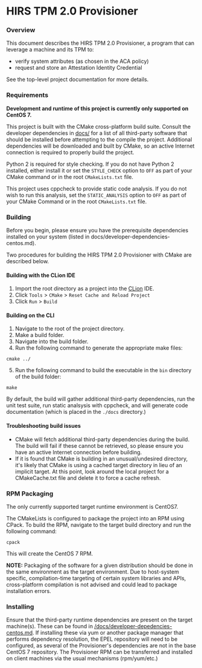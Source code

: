 # HIRS TPM 2.0 Provisioner

### Overview

This document describes the HIRS TPM 2.0 Provisioner, a program that can leverage a machine and its TPM to:
- verify system attributes (as chosen in the ACA policy)
- request and store an Attestation Identity Credential

See the top-level project documentation for more details.

### Requirements

**Development and runtime of this project is currently only supported on CentOS 7.**

This project is built with the CMake cross-platform build suite.  Consult the developer dependencies in [docs/](docs/) for a list of all third-party software that should be installed before attempting to the compile the project.  Additional dependencies will be downloaded and built by CMake, so an active Internet connection is required to properly build the project.

Python 2 is required for style checking. If you do not have Python 2 installed, either install it or set the `STYLE_CHECK` option to `OFF` as part of your CMake command or in the root `CMakeLists.txt` file.

This project uses cppcheck to provide static code analysis. If you do not wish to run this analysis, set the `STATIC_ANALYSIS` option to `OFF` as part of your CMake Command or in the root `CMakeLists.txt` file.

### Building

Before you begin, please ensure you have the prerequisite dependencies installed on your system (listed in docs/developer-dependencies-centos.md).

Two procedures for building the HIRS TPM 2.0 Provisioner with CMake are described below.

#### Building with the CLion IDE

1. Import the root directory as a project into the [CLion](https://www.jetbrains.com/clion/) IDE.
2. Click `Tools` > `CMake` > `Reset Cache and Reload Project`
3. Click `Run` > `Build`

#### Building on the CLI

1. Navigate to the root of the project directory.
2. Make a build folder.
3. Navigate into the build folder.
4. Run the following command to generate the appropriate make files:
```
cmake ../
```
5. Run the following command to build the executable in the `bin` directory of the build folder:
```
make
```

By default, the build will gather additional third-party dependencies, run the unit test suite, run static analsysis with cppcheck, and will generate code documentation (which is placed in the `./docs` directory.)

#### Troubleshooting build issues
- CMake will fetch additional third-party dependencies during the build.  The build will fail if these cannot be retrieved, so please ensure you have an active Internet connection before building.
- If it is found that CMake is building in an unusual/undesired directory, it's likely that CMake is using a cached target directory in lieu of an implicit target. At this point, look around the local project for a CMakeCache.txt file and delete it to force a cache refresh.

### RPM Packaging

The only currently supported target runtime environment is CentOS7.

The CMakeLists is configured to package the project into an RPM using CPack.  To build the RPM, navigate to the target build directory and run the following command:
```
cpack
```

This will create the CentOS 7 RPM.

**NOTE:** Packaging of the software for a given distribution should be done in the same environment as the target environment. Due to host-system specific, compilation-time targeting of certain system libraries and APIs, cross-platform compilation is not advised and could lead to package installation errors.

### Installing

Ensure that the third-party runtime dependencies are present on the target machine(s).  These can be found in [/docs/developer-depedencies-centos.md](/docs/developer-depedencies-centos.md).  If installing these via yum or another package manager that performs dependency resolution, the EPEL repository will need to be configured, as several of the Provisioner's dependencies are not in the base CentOS 7 repository.  The Provisioner RPM can be transferred and installed on client machines via the usual mechanisms (rpm/yum/etc.)
